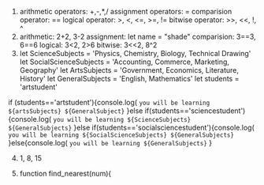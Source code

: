 1. arithmetic operators: +,-,*,/
assignment operators: =
comparision operator: ==
logical operator: >, <, <=, >=, !=
bitwise operator: >>, <<, !, ^
2. arithmetic: 2+2, 3-2
assignment: let name = "shade"
comparision: 3==3, 6==6
logical: 3<2, 2>6
bitwise: 3<<2, 8^2
3. let ScienceSubjects = 'Physics, Chemistry, Biology, Technical Drawing' 
let SocialScienceSubjects = 'Accounting, Commerce, Marketing, Geography'
let ArtsSubjects = 'Government, Economics, Literature, History'
let GeneralSubjects = 'English, Mathematics'
let students = 'artstudent'

if (students=='artstudent'){console.log( `you will be learning ${artsSubjects} ${GeneralSubject}` }else if(students=='sciencestudent'){console.log( `you will be learning ${ScienceSubjects} ${GeneralSubjects}` }else if(students=='socialsciencestudent'){console.log( `you will be learning ${SocialScienceSubjects} ${GeneralSubjects}` }else{console.log( `you will be learning ${GeneralSubjects}` }

4. 1, 8, 15

5. function find_nearest(num){
